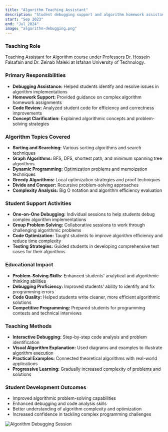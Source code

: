 ```yaml
---
title: "Algorithm Teaching Assistant"
description: "Student debugging support and algorithm homework assistance"
start: "Sep 2023"
end: "Jul 2024"
image: "algorithm-debugging.png"
---
```


### Teaching Role
Teaching Assistant for Algorithm course under Professors Dr. Hossein Falsafain and Dr. Zeinab Maleki at Isfahan University of Technology.

### Primary Responsibilities
- **Debugging Assistance:** Helped students identify and resolve issues in algorithm implementations
- **Homework Support:** Provided guidance on complex algorithm homework assignments
- **Code Review:** Analyzed student code for efficiency and correctness improvements
- **Concept Clarification:** Explained algorithmic concepts and problem-solving strategies

### Algorithm Topics Covered
- **Sorting and Searching:** Various sorting algorithms and search techniques
- **Graph Algorithms:** BFS, DFS, shortest path, and minimum spanning tree algorithms
- **Dynamic Programming:** Optimization problems and memoization techniques
- **Greedy Algorithms:** Local optimization strategies and proof techniques
- **Divide and Conquer:** Recursive problem-solving approaches
- **Complexity Analysis:** Big O notation and algorithm efficiency evaluation

### Student Support Activities
- **One-on-One Debugging:** Individual sessions to help students debug complex algorithm implementations
- **Group Problem Solving:** Collaborative sessions to work through challenging algorithmic problems
- **Code Optimization:** Taught students to improve algorithm efficiency and reduce time complexity
- **Testing Strategies:** Guided students in developing comprehensive test cases for their algorithms

### Educational Impact
- **Problem-Solving Skills:** Enhanced students' analytical and algorithmic thinking abilities
- **Debugging Proficiency:** Improved students' ability to identify and fix programming errors
- **Code Quality:** Helped students write cleaner, more efficient algorithmic solutions
- **Competitive Programming:** Prepared students for programming contests and technical interviews

### Teaching Methods
- **Interactive Debugging:** Step-by-step code analysis and problem identification
- **Visual Algorithm Explanation:** Used diagrams and examples to illustrate algorithm execution
- **Practical Examples:** Connected theoretical algorithms with real-world applications
- **Progressive Learning:** Gradually increased complexity of problems and solutions

### Student Development Outcomes
- Improved algorithmic problem-solving capabilities
- Enhanced debugging and code analysis skills
- Better understanding of algorithm complexity and optimization
- Increased confidence in tackling complex programming challenges

![Algorithm Debugging Session](images/algorithm-debugging.png)
